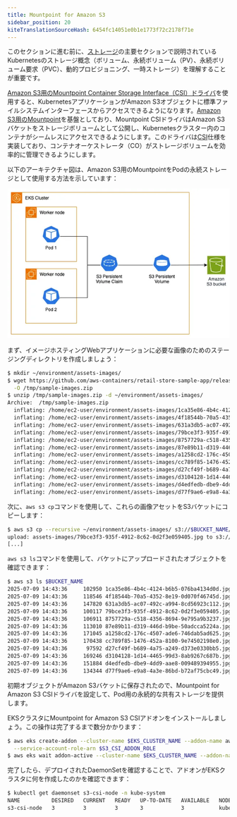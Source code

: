 ```yaml
---
title: Mountpoint for Amazon S3
sidebar_position: 20
kiteTranslationSourceHash: 6454fc14051e0b1e1773f72c2178f71e
---
```


このセクションに進む前に、[ストレージ](../index.md)の主要セクションで説明されているKubernetesのストレージ概念（ボリューム、永続ボリューム（PV）、永続ボリューム要求（PVC）、動的プロビジョニング、一時ストレージ）を理解することが重要です。

[Amazon S3用のMountpoint Container Storage Interface（CSI）ドライバ](https://github.com/awslabs/mountpoint-s3-csi-driver)を使用すると、KubernetesアプリケーションがAmazon S3オブジェクトに標準ファイルシステムインターフェースからアクセスできるようになります。[Amazon S3用のMountpoint](https://github.com/awslabs/mountpoint-s3)を基盤としており、Mountpoint CSIドライバはAmazon S3バケットをストレージボリュームとして公開し、Kubernetesクラスター内のコンテナがシームレスにアクセスできるようにします。このドライバは[CSI](https://github.com/container-storage-interface/spec/blob/master/spec.md)仕様を実装しており、コンテナオーケストレータ（CO）がストレージボリュームを効率的に管理できるようにします。

以下のアーキテクチャ図は、Amazon S3用のMountpointをPodの永続ストレージとして使用する方法を示しています：

![Assets with S3](./assets/s3-storage.webp)

まず、イメージホスティングWebアプリケーションに必要な画像のためのステージングディレクトリを作成しましょう：

```bash
$ mkdir ~/environment/assets-images/
$ wget https://github.com/aws-containers/retail-store-sample-app/releases/download/v1.2.1/sample-images.zip \
  -O /tmp/sample-images.zip
$ unzip /tmp/sample-images.zip -d ~/environment/assets-images/
Archive:  /tmp/sample-images.zip
  inflating: /home/ec2-user/environment/assets-images/1ca35e86-4b4c-4124-b6b5-076ba4134d0d.jpg
  inflating: /home/ec2-user/environment/assets-images/4f18544b-70a5-4352-8e19-0d070f46745d.jpg
  inflating: /home/ec2-user/environment/assets-images/631a3db5-ac07-492c-a994-8cd56923c112.jpg
  inflating: /home/ec2-user/environment/assets-images/79bce3f3-935f-4912-8c62-0d2f3e059405.jpg
  inflating: /home/ec2-user/environment/assets-images/8757729a-c518-4356-8694-9e795a9b3237.jpg
  inflating: /home/ec2-user/environment/assets-images/87e89b11-d319-446d-b9be-50adcca5224a.jpg
  inflating: /home/ec2-user/environment/assets-images/a1258cd2-176c-4507-ade6-746dab5ad625.jpg
  inflating: /home/ec2-user/environment/assets-images/cc789f85-1476-452a-8100-9e74502198e0.jpg
  inflating: /home/ec2-user/environment/assets-images/d27cf49f-b689-4a75-a249-d373e0330bb5.jpg
  inflating: /home/ec2-user/environment/assets-images/d3104128-1d14-4465-99d3-8ab9267c687b.jpg
  inflating: /home/ec2-user/environment/assets-images/d4edfedb-dbe9-4dd9-aae8-009489394955.jpg
  inflating: /home/ec2-user/environment/assets-images/d77f9ae6-e9a8-4a3e-86bd-b72af75cbc49.jpg
```

次に、`aws s3 cp`コマンドを使用して、これらの画像アセットをS3バケットにコピーします：

```bash
$ aws s3 cp --recursive ~/environment/assets-images/ s3://$BUCKET_NAME/
upload: assets-images/79bce3f3-935f-4912-8c62-0d2f3e059405.jpg to s3://eks-workshop-mountpoint-s320250709143521722200000002/79bce3f3-935f-4912-8c62-0d2f3e059405.jpg
[...]
```

`aws s3 ls`コマンドを使用して、バケットにアップロードされたオブジェクトを確認できます：

```bash
$ aws s3 ls $BUCKET_NAME
2025-07-09 14:43:36     102950 1ca35e86-4b4c-4124-b6b5-076ba4134d0d.jpg
2025-07-09 14:43:36     118546 4f18544b-70a5-4352-8e19-0d070f46745d.jpg
2025-07-09 14:43:36     147820 631a3db5-ac07-492c-a994-8cd56923c112.jpg
2025-07-09 14:43:36     100117 79bce3f3-935f-4912-8c62-0d2f3e059405.jpg
2025-07-09 14:43:36     106911 8757729a-c518-4356-8694-9e795a9b3237.jpg
2025-07-09 14:43:36     113010 87e89b11-d319-446d-b9be-50adcca5224a.jpg
2025-07-09 14:43:36     171045 a1258cd2-176c-4507-ade6-746dab5ad625.jpg
2025-07-09 14:43:36     170438 cc789f85-1476-452a-8100-9e74502198e0.jpg
2025-07-09 14:43:36      97592 d27cf49f-b689-4a75-a249-d373e0330bb5.jpg
2025-07-09 14:43:36     169246 d3104128-1d14-4465-99d3-8ab9267c687b.jpg
2025-07-09 14:43:36     151884 d4edfedb-dbe9-4dd9-aae8-009489394955.jpg
2025-07-09 14:43:36     134344 d77f9ae6-e9a8-4a3e-86bd-b72af75cbc49.jpg
```

初期オブジェクトがAmazon S3バケットに保存されたので、Mountpoint for Amazon S3 CSIドライバを設定して、Pod用の永続的な共有ストレージを提供します。

EKSクラスタにMountpoint for Amazon S3 CSIアドオンをインストールしましょう。この操作は完了するまで数分かかります：

```bash
$ aws eks create-addon --cluster-name $EKS_CLUSTER_NAME --addon-name aws-mountpoint-s3-csi-driver \
  --service-account-role-arn $S3_CSI_ADDON_ROLE
$ aws eks wait addon-active --cluster-name $EKS_CLUSTER_NAME --addon-name aws-mountpoint-s3-csi-driver
```

完了したら、デプロイされたDaemonSetを確認することで、アドオンがEKSクラスタに何を作成したのかを確認できます：

```bash
$ kubectl get daemonset s3-csi-node -n kube-system
NAME          DESIRED   CURRENT   READY   UP-TO-DATE   AVAILABLE   NODE SELECTOR            AGE
s3-csi-node   3         3         3       3            3           kubernetes.io/os=linux   61s
```
